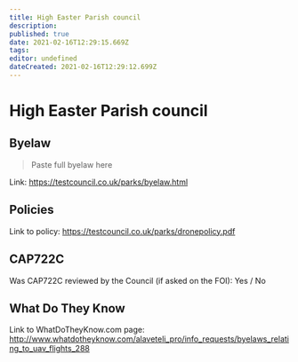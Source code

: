 ```yaml
---
title: High Easter Parish council
description: 
published: true
date: 2021-02-16T12:29:15.669Z
tags: 
editor: undefined
dateCreated: 2021-02-16T12:29:12.699Z
---
```


# High Easter Parish council


## Byelaw
> Paste full byelaw here

Link:
https://testcouncil.co.uk/parks/byelaw.html

## Policies
Link to policy:
https://testcouncil.co.uk/parks/dronepolicy.pdf

## CAP722C

Was CAP722C reviewed by the Council (if asked on the FOI): Yes / No

## What Do They Know

Link to WhatDoTheyKnow.com page:
http://www.whatdotheyknow.com/alaveteli_pro/info_requests/byelaws_relating_to_uav_flights_288

